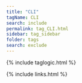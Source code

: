 ```yaml
---
title: "CLI" 
tagName: CLI
search: include
permalink: tag_CLI.html
sidebar: tag_sidebar
folder: tags
search: exclude
---
```

{% include taglogic.html %}

{% include links.html %}
